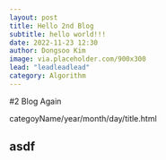 ```yaml
---
layout: post
title: Hello 2nd Blog
subtitle: hello world!!!
date: 2022-11-23 12:30
author: Dongsoo Kim
image: via.placeholder.com/900x300
lead: "leadleadlead"
category: Algorithm
---
```


#2 Blog Again

categoyName/year/month/day/title.html

## asdf
